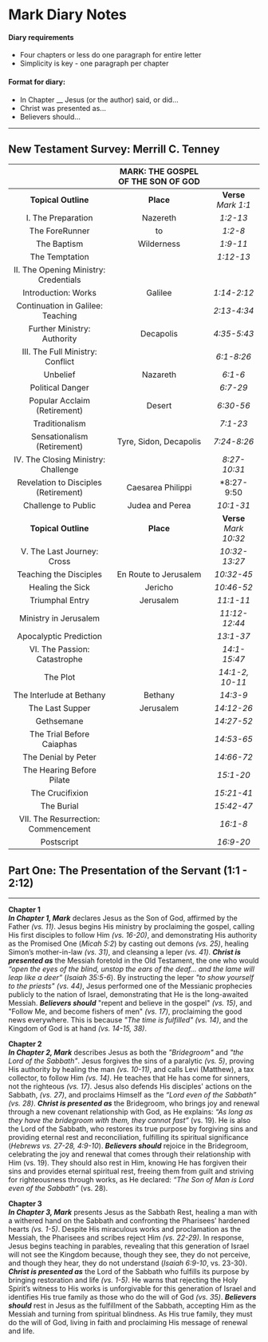 # Mark Diary Notes

#### Diary requirements
- Four chapters or less do one paragraph for entire letter
- Simplicity is key - one paragraph per chapter

#### Format for diary:
- In Chapter __ Jesus (or the author) said, or did...
- Christ was presented as...
- Believers should...

---
## New Testament Survey: Merrill C. Tenney

| | MARK: THE GOSPEL OF THE SON OF GOD | |
|:-----------------:|:-------:|:-------:|
| **Topical Outline** | **Place** | **Verse** *Mark 1:1* |
| I. The Preparation | Nazereth | *1:2-13* |
| The ForeRunner | to | *1:2-8* |
| The Baptism | Wilderness | *1:9-11* |
| The Temptation | | *1:12-13* |
| II. The Opening Ministry: Credentials | | |
| Introduction: Works | Galilee | *1:14-2:12* |
| Continuation in Galilee: Teaching | | *2:13-4:34* |
| Further Ministry: Authority | Decapolis | *4:35-5:43* |
| III. The Full Ministry: Conflict | | *6:1-8:26* |
| Unbelief | Nazareth | *6:1-6* |
| Political Danger | | *6:7-29* |
| Popular Acclaim (Retirement)| Desert | *6:30-56* |
| Traditionalism | | *7:1-23* |
| Sensationalism (Retirement) | Tyre, Sidon, Decapolis | *7:24-8:26* |
| IV. The Closing Ministry: Challenge | | *8:27-10:31* |
| Revelation to Disciples (Retirement) | Caesarea Philippi | *8:27-9:50 |
| Challenge to Public | Judea and Perea | *10:1-31* |
| **Topical Outline** | **Place** | **Verse** *Mark 10:32* |
| V. The Last Journey: Cross | | *10:32-13:27* |
| Teaching the Disciples | En Route to Jerusalem | *10:32-45* |
| Healing the Sick | Jericho | *10:46-52* |
| Triumphal Entry | Jerusalem | *11:1-11* |
| Ministry in Jerusalem | | *11:12-12:44* |
| Apocalyptic Prediction | | *13:1-37* |
| VI. The Passion: Catastrophe | | *14:1-15:47* |
| The Plot | | *14:1-2, 10-11* |
| The Interlude at Bethany | Bethany | *14:3-9* |
| The Last Supper | Jerusalem | *14:12-26* |
| Gethsemane | | *14:27-52* |
| The Trial Before Caiaphas | | *14:53-65* |
| The Denial by Peter | | *14:66-72* |
| The Hearing Before Pilate | | *15:1-20* |
| The Crucifixion | | *15:21-41* 
| The Burial | | *15:42-47* |
| VII. The Resurrection: Commencement | | *16:1-8* |
| Postscript| | *16:9-20* |

## Part One: The Presentation of the Servant (1:1 - 2:12)

---

**Chapter 1**  
**_In Chapter 1, Mark_** declares Jesus as the Son of God, affirmed by the Father *(vs. 11)*. Jesus begins His ministry by proclaiming the gospel, calling His first disciples to follow Him *(vs. 16-20)*, and demonstrating His authority as the Promised One (*Micah 5:2*) by casting out demons *(vs. 25)*, healing Simon’s mother-in-law *(vs. 31)*, and cleansing a leper *(vs. 41)*.  **_Christ is presented as_** the Messiah foretold in the Old Testament, the one who would *“open the eyes of the blind, unstop the ears of the deaf… and the lame will leap like a deer”* (*Isaiah 35:5-6*). By instructing the leper *"to show yourself to the priests"* *(vs. 44)*, Jesus performed one of the Messianic prophecies publicly to the nation of Israel, demonstrating that He is the long-awaited Messiah. **_Believers should_** "repent and believe in the gospel" *(vs. 15)*, and "Follow Me, and become fishers of men" *(vs. 17)*, proclaiming the good news everywhere. This is because *"The time is fulfilled"* *(vs. 14)*, and the Kingdom of God is at hand *(vs. 14-15, 38)*.

**Chapter 2**  
**_In Chapter 2, Mark_** describes Jesus as both the *"Bridegroom"* and *"the Lord of the Sabbath"*. Jesus forgives the sins of a paralytic *(vs. 5)*, proving His authority by healing the man *(vs. 10-11)*, and calls Levi (Matthew), a tax collector, to follow Him *(vs. 14)*. He teaches that He has come for sinners, not the righteous *(vs. 17)*. Jesus also defends His disciples' actions on the Sabbath, *(vs. 27)*, and proclaims Himself as the *“Lord even of the Sabbath” (vs. 28)*. **_Christ is presented as_** the Bridegroom, who brings joy and renewal through a new covenant relationship with God, as He explains: *“As long as they have the bridegroom with them, they cannot fast”* (vs. 19). He is also the Lord of the Sabbath, who restores its true purpose by forgiving sins and providing eternal rest and reconciliation, fulfilling its spiritual significance (*Hebrews vs. 27-28, 4:9-10*). **_Believers should_** rejoice in the Bridegroom, celebrating the joy and renewal that comes through their relationship with Him (vs. 19). They should also rest in Him, knowing He has forgiven their sins and provides eternal spiritual rest, freeing them from guilt and striving for righteousness through works, as He declared: *“The Son of Man is Lord even of the Sabbath”* (vs. 28).


**Chapter 3**  
**_In Chapter 3, Mark_** presents Jesus as the Sabbath Rest, healing a man with a withered hand on the Sabbath and confronting the Pharisees’ hardened hearts *(vs. 1-5)*. Despite His miraculous works and proclamation as the Messiah, the Pharisees and scribes reject Him *(vs. 22-29)*. In response, Jesus begins teaching in parables, revealing that this generation of Israel will not see the Kingdom because, though they see, they do not perceive, and though they hear, they do not understand (*Isaiah 6:9-10*, vs. 23-30). **_Christ is presented as_** the Lord of the Sabbath who fulfills its purpose by bringing restoration and life *(vs. 1-5)*. He warns that rejecting the Holy Spirit’s witness to His works is unforgivable for this generation of Israel and identifies His true family as those who do the will of God *(vs. 35)*. **_Believers should_** rest in Jesus as the fulfillment of the Sabbath, accepting Him as the Messiah and turning from spiritual blindness. As His true family, they must do the will of God, living in faith and proclaiming His message of renewal and life.

